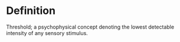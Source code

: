# Definition

Threshold; a psychophysical concept denoting the lowest detectable
intensity of any sensory stimulus.

